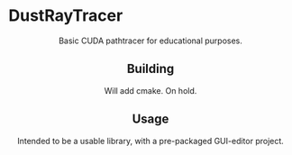 <h1> DustRayTracer</h1>
<!---<h2><u>Project is paused untill further updates. ETA: May 2024</u></h2>-->
<center>Basic CUDA pathtracer for educational purposes.</centre>

<h2>Building</h2>
Will add cmake. On hold.

<h2>Usage</h2>
Intended to be a usable library, with a pre-packaged GUI-editor project.
